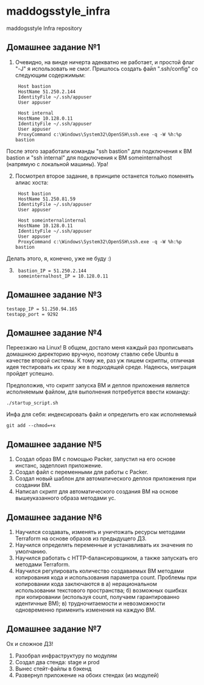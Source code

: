 # maddogsstyle_infra
maddogsstyle Infra repository

## Домашнее задание №1
1. Очевидно, на винде ничерта адекватно не работает, и простой флаг "-J" я использовать не смог. Пришлось создать файл ".ssh/config" со следующим содержимым:

		Host bastion
		HostName 51.250.2.144
		IdentityFile ~/.ssh/appuser
		User appuser

		Host internal
		HostName 10.128.0.11
		IdentityFile ~/.ssh/appuser
		User appuser
		ProxyCommand c:\Windows\System32\OpenSSH\ssh.exe -q -W %h:%p bastion

После этого заработали команды "ssh bastion" для подключения к ВМ bastion и "ssh internal" для подключения к ВМ someinternalhost (напрямую с локальной машины). Ура!

2. Посмотрел второе задание, в принципе останется только поменять алиас хоста:

		Host bastion
		HostName 51.250.81.59
		IdentityFile ~/.ssh/appuser
		User appuser

		Host someinternalinternal
		HostName 10.128.0.11
		IdentityFile ~/.ssh/appuser
		User appuser
		ProxyCommand c:\Windows\System32\OpenSSH\ssh.exe -q -W %h:%p bastion

Делать этого, я, конечно, уже не буду :)

3.
		bastion_IP = 51.250.2.144
		someinternalhost_IP = 10.128.0.11

## Домашнее задание №3
	testapp_IP = 51.250.94.165
	testapp_port = 9292

## Домашнее задание №4
Переезжаю на Linux! В общем, достало меня каждый раз прописывать домашнюю директорию вручную, поэтому ставлю себе Ubuntu в качестве второй системы. К тому же, раз уж пишем скрипты, отличная идея тестировать их сразу же в подходящей среде. Надеюсь, миграция пройдет успешно.

Предположив, что скрипт запуска ВМ и деплоя приложения является исполняемым файлом, для выполнения потребуется ввести команду:

	./startup_script.sh

Инфа для себя: индексировать файл и определить его как исполняемый

	git add --chmod=+x
## Домашнее задание №5
1. Создал образ ВМ с помощью Packer, запустил на его основе инстанс, задеплоил приложение.
2. Создал файл с переменными для работы с Packer.
3. Создал новый шаблон для автоматического деплоя приложения при создании ВМ.
4. Написал скрипт для автоматического создания ВМ на основе вышеуказанного образа методами yc.
	
## Домашнее задание №6
1. Научился создавать, изменять и уничтожать ресурсы методами Terraform на основе образов из предыдущего ДЗ.
2. Научился определять переменные и устанавливать их значения по умолчанию.
3. Научился работать с HTTP-балансировщиком, а также запускать его методами Terraform.
4. Научился регулировать количество создаваемых ВМ методами копирования кода и использования параметра count.
Проблемы при копировании кода заключаются в
а) нерациональном использовании текстового пространства;
б) возможных ошибках при копировании (используя count, получаем гарантированно идентичные ВМ);
в) трудночитаемости и невозможности одновременно применить изменения на каждую ВМ.
## Домашнее задание №7
Ох и сложное ДЗ!
1. Разобрал инфраструктуру по модулям
2. Создал два стенда: stage и prod
3. Вынес стейт-файлы в бэкенд
4. Развернул приложение на обоих стендах (из модулей)

